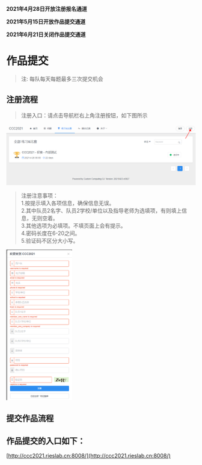 **2021年4月28日开放注册报名通道**

**2021年5月15日开放作品提交通道**

**2021年6月21日关闭作品提交通道**


# 作品提交

>注: 每队每天每题最多三次提交机会

## 注册流程

>注册入口：请点击导航栏右上角注册按钮，如下图所示
>
![](./images/up1.png)
>
>注册注意事项：<br>
>1.按提示填入各项信息，确保信息无误。<br>
>2.其中队员2名字、队员2学校/单位以及指导老师为选填项，有则填上信息，无则空着。<br>
>3.其他选项为必填项。不填页面上会有提示。<br>
>4.密码长度在6-20之间。<br>
>5.验证码不区分大小写。<br>
>
![](./images/up2.png)

## 提交作品流程


## 作品提交的入口如下：

[http://ccc2021.rieslab.cn:8008/](http://ccc2021.rieslab.cn:8008/)
